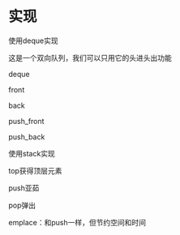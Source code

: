 # 实现

使用deque实现

这是一个双向队列，我们可以只用它的头进头出功能

deque

front

back

push_front

push_back


使用stack实现

top获得顶层元素

push亚茹

pop弹出

emplace：和push一样，但节约空间和时间
